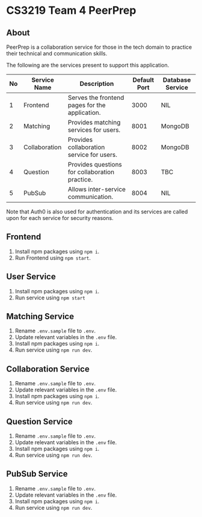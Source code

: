 # CS3219 Team 4 PeerPrep

## About

PeerPrep is a collaboration service for those in the tech domain to practice their technical and communication skills.

The following are the services present to support this application.

| No  | Service Name  | Description                                    | Default Port | Database Service |
| --- | ------------- | ---------------------------------------------- | ------------ | ---------------- |
| 1   | Frontend      | Serves the frontend pages for the application. | 3000         | NIL              |
| 2   | Matching      | Provides matching services for users.          | 8001         | MongoDB          |
| 3   | Collaboration | Provides collaboration service for users.      | 8002         | MongoDB          |
| 4   | Question      | Provides questions for collaboration practice. | 8003         | TBC              |
| 5   | PubSub        | Allows inter-service communication.            | 8004         | NIL              |

Note that Auth0 is also used for authentication and its services are called upon for each service for security reasons.

## Frontend

1. Install npm packages using `npm i`.
2. Run Frontend using `npm start`.

## User Service

1. Install npm packages using `npm i`.
2. Run service using `npm start`

## Matching Service

1. Rename `.env.sample` file to `.env`.
2. Update relevant variables in the `.env` file.
3. Install npm packages using `npm i`.
4. Run service using `npm run dev`.

## Collaboration Service

1. Rename `.env.sample` file to `.env`.
2. Update relevant variables in the `.env` file.
3. Install npm packages using `npm i`.
4. Run service using `npm run dev`.

## Question Service

1. Rename `.env.sample` file to `.env`.
2. Update relevant variables in the `.env` file.
3. Install npm packages using `npm i`.
4. Run service using `npm run dev`.

## PubSub Service

1. Rename `.env.sample` file to `.env`.
2. Update relevant variables in the `.env` file.
3. Install npm packages using `npm i`.
4. Run service using `npm run dev`.
